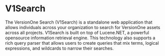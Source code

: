 V1Search
========

The VersionOne Search (V1Search) is a standalone web application that allows individuals across your organization to search for VersionOne assets across all projects. V1Search is built on top of Lucene.NET, a powerful opensource information retrieval engine. This technology also supports a rich query parser that allows users to create queries that mix terms, logical expressions, and wildcards to narrow their searches.